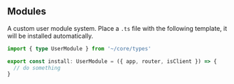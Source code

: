 ## Modules

A custom user module system. Place a `.ts` file with the following template, it will be installed automatically.

```ts
import { type UserModule } from '~/core/types'

export const install: UserModule = ({ app, router, isClient }) => {
  // do something
}
```
